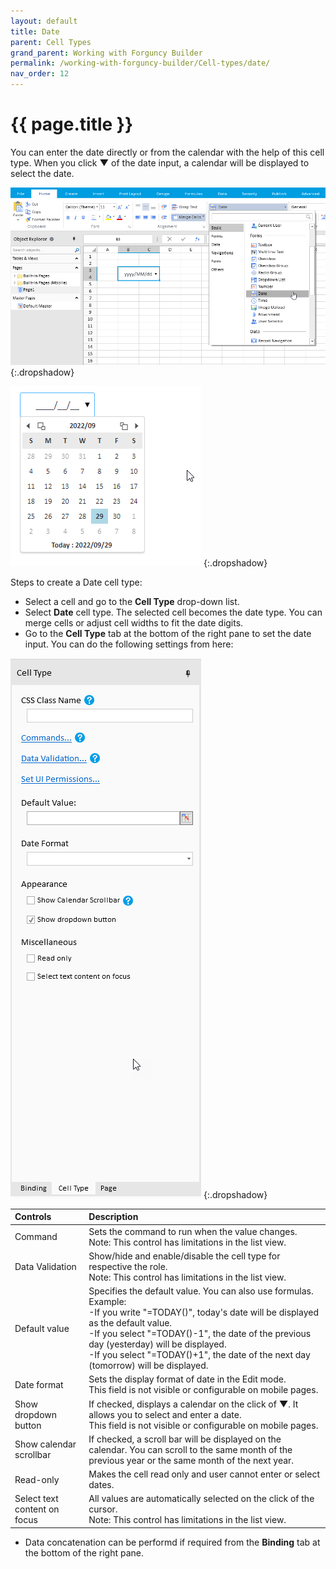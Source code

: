 ```yaml
---
layout: default
title: Date
parent: Cell Types
grand_parent: Working with Forguncy Builder
permalink: /working-with-forguncy-builder/Cell-types/date/
nav_order: 12
---
```


# {{ page.title }}

You can enter the date directly or from the calendar with the help of this cell type. When you click **▼** of the date input, a calendar will be displayed to select the date.

![date_celltype](/assets/images/product-images/date_celltype.png)
{:.dropshadow}

![date_celltype_calendarinput](/assets/images/product-images/date_celltype_calendarinput.png)
{:.dropshadow}

Steps to create a Date cell type:

- Select a cell and go to the **Cell Type** drop-down list. 
- Select **Date** cell type. The selected cell becomes the date type. You can merge cells or adjust cell widths to fit the date digits.
- Go to the **Cell Type** tab at the bottom of the right pane to set the date input.
You can do the following settings from here:

![date_celltype_settings](/assets/images/product-images/date_celltype_settings.png)
{:.dropshadow}

|Controls|Description|
|:--|:--|
|Command|Sets the command to run when the value changes. <br/> Note: This control has limitations in the list view.|
|Data Validation|Show/hide and enable/disable the cell type for respective the role. <br/> Note: This control has limitations in the list view.|
|Default value|Specifies the default value. You can also use formulas. <br/> Example: <br/> -If you write "=TODAY()", today's date will be displayed as the default value. <br/> -If you select "=TODAY()-1", the date of the previous day (yesterday) will be displayed. <br/>-If you select "=TODAY()+1", the date of the next day (tomorrow) will be displayed.|
|Date format|Sets the display format of date in the Edit mode. <br/> This field is not visible or configurable on mobile pages.|
|Show dropdown button|If checked, displays a calendar on the click of **▼**. It allows you to select and enter a date. <br/> This field is not visible or configurable on mobile pages.|
|Show calendar scrollbar|If checked, a scroll bar will be displayed on the calendar. You can scroll to the same month of the previous year or the same month of the next year.|
|Read-only|Makes the cell read only and user cannot enter or select dates.|
|Select text content on focus|All values ​​are automatically selected on the click of the cursor. <br/> Note: This control has limitations in the list view.|

- Data concatenation can be performd if required from the **Binding** tab at the bottom of the right pane.
